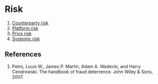 # Risk
1. [Counterparty risk](counterparty-risk.md)
2. [Platform risk](platform-risk.md)
3. [Price risk](price-risk.md)
4. [Systemic risk](systemic-risk.md)

## References
1. Petro, Louis W., James P. Martin, Adam A. Wadecki, and Harry Cendrowski. The handbook of fraud deterrence. John Wiley & Sons, 2007.